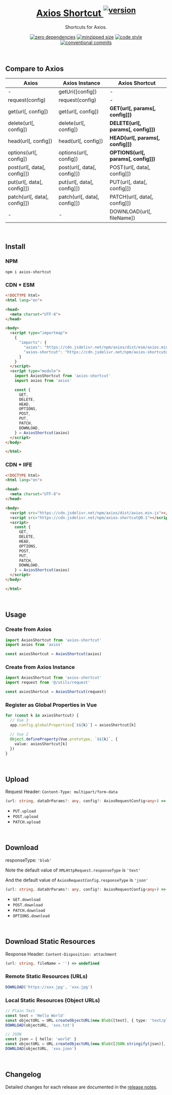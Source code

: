 <h1 align="center">
  <a href="https://npmjs.com/package/axios-shortcut" target="_blank" rel="noopener noreferrer">
    Axios Shortcut <sup><img alt="version" src="https://versionbadg.es/cloydlau/axios-shortcut.svg"></sup>
  </a>
</h1>

<p align="center">
  Shortcuts for Axios.
</p>

<p align="center">
  <a href="https://www.npmjs.com/package/axios-shortcut?activeTab=dependencies"><img alt="zero dependencies" src="https://img.shields.io/badge/dependencies-0-green.svg"></a>
  <a href="https://bundlephobia.com/package/axios-shortcut"><img alt="minzipped size" src="https://img.shields.io/bundlephobia/minzip/axios-shortcut"></a>
  <a href="https://standardjs.com"><img alt="code style" src="https://img.shields.io/badge/code_style-Standard-F3DF49.svg"></a>
  <a href="https://conventionalcommits.org"><img alt="conventional commits" src="https://img.shields.io/badge/commits-Conventional-FE5196.svg?logo=conventionalcommits&logoColor=white"></a>
</p>

<br>

## Compare to Axios

| Axios                        | Axios Instance               | Axios Shortcut                       |
| ---------------------------- | ---------------------------- | ------------------------------------ |
| -                            | getUri([config])             | -                                    |
| request(config)              | request(config)              | -                                    |
| get(url[, config])           | get(url[, config])           | **GET(url[, params[, config]])**     |
| delete(url[, config])        | delete(url[, config])        | **DELETE(url[, params[, config]])**  |
| head(url[, config])          | head(url[, config])          | **HEAD(url[, params[, config]])**    |
| options(url[, config])       | options(url[, config])       | **OPTIONS(url[, params[, config]])** |
| post(url[, data[, config]])  | post(url[, data[, config]])  | POST(url[, data[, config]])          |
| put(url[, data[, config]])   | put(url[, data[, config]])   | PUT(url[, data[, config]])           |
| patch(url[, data[, config]]) | patch(url[, data[, config]]) | PATCH(url[, data[, config]])         |
| -                            | -                            | DOWNLOAD(url[, fileName])            |

<br>

## Install

### NPM

```shell
npm i axios-shortcut
```

### CDN + ESM

```html
<!DOCTYPE html>
<html lang="en">

<head>
  <meta charset="UTF-8">
</head>

<body>
  <script type="importmap">
    {
      "imports": {
        "axios": "https://cdn.jsdelivr.net/npm/axios/dist/esm/axios.min.js",
        "axios-shortcut": "https://cdn.jsdelivr.net/npm/axios-shortcut@0.1/dist/axios-shortcut.mjs"
      }
    }
  </script>
  <script type="module">
    import AxiosShortcut from 'axios-shortcut'
    import axios from 'axios'

    const {
      GET,
      DELETE,
      HEAD,
      OPTIONS,
      POST,
      PUT,
      PATCH,
      DOWNLOAD,
    } = AxiosShortcut(axios)
  </script>
</body>

</html>

```

### CDN + IIFE

```html
<!DOCTYPE html>
<html lang="en">

<head>
  <meta charset="UTF-8">
</head>

<body>
  <script src="https://cdn.jsdelivr.net/npm/axios/dist/axios.min.js"></script>
  <script src="https://cdn.jsdelivr.net/npm/axios-shortcut@0.1"></script>
  <script>
    const {
      GET,
      DELETE,
      HEAD,
      OPTIONS,
      POST,
      PUT,
      PATCH,
      DOWNLOAD,
    } = AxiosShortcut(axios)
  </script>
</body>

</html>
```

<br>

## Usage

### Create from Axios

```ts
import AxiosShortcut from 'axios-shortcut'
import axios from 'axios'

const axiosShortcut = AxiosShortcut(axios)
```

### Create from Axios Instance

```ts
import AxiosShortcut from 'axios-shortcut'
import request from '@/utils/request'

const axiosShortcut = AxiosShortcut(request)
```

### Register as Global Properties in Vue

```ts
for (const k in axiosShortcut) {
  // Vue 3
  app.config.globalProperties[`$${k}`] = axiosShortcut[k]

  // Vue 2
  Object.defineProperty(Vue.prototype, `$${k}`, {
    value: axiosShortcut[k]
  })
}
```

<br>

## Upload

Request Header: `Content-Type: multipart/form-data`

```ts
(url: string, dataOrParams?: any, config?: AxiosRequestConfig<any>) => Promise<AxiosResponse<any>>
```

- `PUT.upload`
- `POST.upload`
- `PATCH.upload`

<br>

## Download

responseType: `'blob'`

Note the default value of `XMLHttpRequest.responseType` is `'text'`

And the default value of `AxiosRequestConfig.responseType` is `'json'`

```ts
(url: string, dataOrParams?: any, config?: AxiosRequestConfig<any>) => Promise<AxiosResponse<any>>
```

- `GET.download`
- `POST.download`
- `PATCH.download`
- `OPTIONS.download`

<br>

## Download Static Resources

Response Header: `Content-Disposition: attachment`

```ts
(url: string, fileName = '') => undefined
```

### Remote Static Resources (URLs)

```ts
DOWNLOAD('https://xxx.jpg', 'xxx.jpg')
```

### Local Static Resources (Object URLs)

```ts
// Plain Text
const text = 'Hello World'
const objectURL = URL.createObjectURL(new Blob([text], { type: 'text/plain' }))
DOWNLOAD(objectURL, 'xxx.txt')

// JSON
const json = { hello: 'world' }
const objectURL = URL.createObjectURL(new Blob([JSON.stringify(json)], { type: 'application/json' }))
DOWNLOAD(objectURL, 'xxx.json')
```

<br>

## Changelog

Detailed changes for each release are documented in the [release notes](https://github.com/cloydlau/axios-shortcut/releases).

<br>
